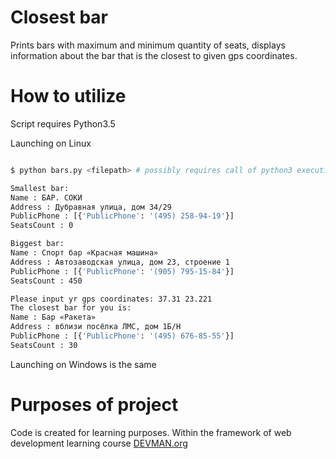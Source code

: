 # Closest bar
Prints bars with maximum and minimum quantity of seats, 
displays information about the bar that is the closest to given
gps coordinates.

# How to utilize

Script requires Python3.5

Launching on Linux

```bash

$ python bars.py <filepath> # possibly requires call of python3 executive instead of just python

Smallest bar:
Name : БАР. СОКИ
Address : Дубравная улица, дом 34/29
PublicPhone : [{'PublicPhone': '(495) 258-94-19'}]
SeatsCount : 0

Biggest bar:
Name : Спорт бар «Красная машина»
Address : Автозаводская улица, дом 23, строение 1
PublicPhone : [{'PublicPhone': '(905) 795-15-84'}]
SeatsCount : 450

Please input yr gps coordinates: 37.31 23.221
The closest bar for you is: 
Name : Бар «Ракета»
Address : вблизи посёлка ЛМС, дом 1Б/Н
PublicPhone : [{'PublicPhone': '(495) 676-85-55'}]
SeatsCount : 30
```

Launching on Windows is the same

# Purposes of project

Code is created for learning purposes. Within the framework of web development learning course [DEVMAN.org](https://devman.org)
